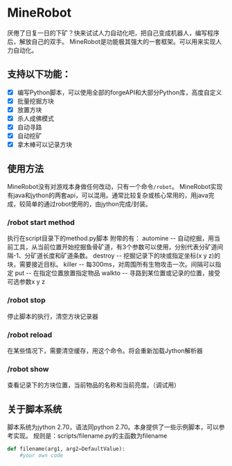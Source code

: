 # MineRobot
厌倦了日复一日的下矿？快来试试人力自动化吧，把自己变成机器人，编写程序后，解放自己的双手。
MineRobot是功能极其强大的一套框架。可以用来实现人力自动化。

## 支持以下功能：
- [x] 编写Python脚本，可以使用全部的forgeAPI和大部分Python库，高度自定义
- [x] 批量挖掘方块
- [x] 放置方块
- [x] 杀人成佛模式
- [x] 自动寻路
- [x] 自动挖矿
- [x] 拿木棒可以记录方块

## 使用方法
MineRobot没有对游戏本身做任何改动，只有一个命令`/robot`。
MineRobot实现有java和jython的两套api，可以混用。通常比较复杂或核心常用的，用java完成，较简单的通过robot使用的，由jython完成/封装。

### /robot start method
执行在script目录下的method.py脚本
附带的有：
automine -- 自动挖掘，用当前工具，从当前位置开始挖掘鱼骨矿道，有3个参数可以使用，分别代表分矿道间隔-1、分矿道长度和矿道条数。
destroy -- 挖掘记录下的块或指定坐标(x y z)的块，需要接近目标。
killer -- 每300ms，对周围所有生物攻击一次。间隔可以指定
put -- 在指定位置放置指定物品
walkto -- 寻路到某位置或记录的位置，接受可选参数x y z
### /robot stop
停止脚本的执行，清空方块记录器
### /robot reload
在某些情况下，需要清空缓存，用这个命令。将会重新加载Jython解析器
### /robot show
查看记录下的方块位置，当前物品的名称和当前亮度。（调试用）

## 关于脚本系统
脚本系统为jython 2.70，语法同python 2.70。本身提供了一些示例脚本，可以参考实现。
规则是：scripts/filename.py的主函数为filename
```python
def filename(arg1, arg2=DefaultValue):
    #your own code
```